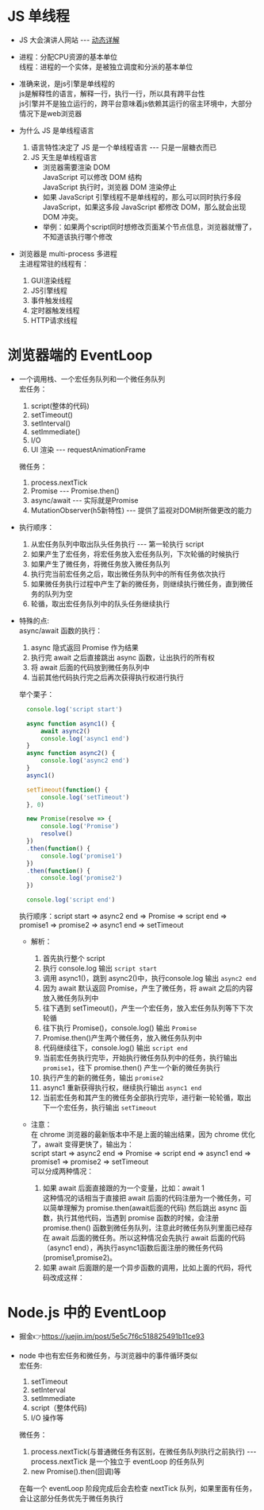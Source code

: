 # JS 单线程  

- JS 大会演讲人网站 --- [动态详解](https://jakearchibald.com/2015/tasks-microtasks-queues-and-schedules/)  

- 进程：分配CPU资源的基本单位  
  线程：进程的一个实体，是被独立调度和分派的基本单位  

- 准确来说，是js引擎是单线程的  
  js是解释性的语言，解释一行，执行一行，所以具有跨平台性  
  js引擎并不是独立运行的，跨平台意味着js依赖其运行的宿主环境中，大部分情况下是web浏览器  

- 为什么 JS 是单线程语言  
  1. 语言特性决定了 JS 是一个单线程语言 --- 只是一层糖衣而已  
  2. JS 天生是单线程语言 
     + 浏览器需要渲染 DOM  
       JavaScript 可以修改 DOM 结构  
       JavaScript 执行时，浏览器 DOM 渲染停止  
     + 如果 JavaScript 引擎线程不是单线程的，那么可以同时执行多段 JavaScript，如果这多段 JavaScript 都修改 DOM，那么就会出现 DOM 冲突。  
     + 举例：如果两个script同时想修改页面某个节点信息，浏览器就懵了，不知道该执行哪个修改  


- 浏览器是 multi-process 多进程  
  主进程常驻的线程有：  
  1. GUI渲染线程  
  2. JS引擎线程  
  3. 事件触发线程  
  4. 定时器触发线程  
  5. HTTP请求线程  
  
# 浏览器端的 EventLoop  
- 一个调用栈、一个宏任务队列和一个微任务队列  
  宏任务：  
  1. script(整体的代码)
  2. setTimeout()
  3. setInterval()
  4. setImmediate() 
  5. I/O
  6. UI 渲染 --- requestAnimationFrame

  微任务：
  1. process.nextTick
  2. Promise --- Promise.then()
  3. async/await --- 实际就是Promise
  4. MutationObserver(h5新特性) --- 提供了监视对DOM树所做更改的能力  

- 执行顺序：  
  1. 从宏任务队列中取出队头任务执行 --- 第一轮执行 script
  2. 如果产生了宏任务，将宏任务放入宏任务队列，下次轮循的时候执行
  3. 如果产生了微任务，将微任务放入微任务队列
  4. 执行完当前宏任务之后，取出微任务队列中的所有任务依次执行
  5. 如果微任务执行过程中产生了新的微任务，则继续执行微任务，直到微任务的队列为空 
  6. 轮循，取出宏任务队列中的队头任务继续执行  

- 特殊的点:  
  async/await 函数的执行：  
  1. async 隐式返回 Promise 作为结果  
  2. 执行完 await 之后直接跳出 async 函数，让出执行的所有权
  3. 将 await 后面的代码放到微任务队列中
  4. 当前其他代码执行完之后再次获得执行权进行执行 

  举个栗子：
  ```js
    console.log('script start')

    async function async1() {
        await async2()
        console.log('async1 end')
    }
    async function async2() {
        console.log('async2 end')
    }
    async1()

    setTimeout(function() {
        console.log('setTimeout')
    }, 0)

    new Promise(resolve => {
        console.log('Promise')
        resolve()
    })
    .then(function() {
        console.log('promise1')
    })
    .then(function() {
        console.log('promise2')
    })

    console.log('script end')
  ```
  执行顺序：script start => async2 end => Promise => script end => promise1 => promise2 => async1 end => setTimeout  

  * 解析：  
    1. 首先执行整个 script
    2. 执行 console.log 输出 `script start`
    3. 调用 async1()，跳到 async2()中，执行console.log 输出 `async2 end`
    4. 因为 await 默认返回 Promise，产生了微任务，将 await 之后的内容放入微任务队列中
    5. 往下遇到 setTimeout()，产生一个宏任务，放入宏任务队列等下下次轮循
    6. 往下执行 Promise()，console.log() 输出 `Promise`
    7. Promise.then()产生两个微任务，放入微任务队列中
    8. 代码继续往下，console.log() 输出 `script end` 
    9. 当前宏任务执行完毕，开始执行微任务队列中的任务，执行输出 `promise1`，往下 promise.then() 产生一个新的微任务执行
    10. 执行产生的新的微任务，输出 `promise2`
    11. async1 重新获得执行权，继续执行输出 `async1 end`
    12. 当前宏任务和其产生的微任务全部执行完毕，进行新一轮轮循，取出下一个宏任务，执行输出 `setTimeout`
    
  * 注意：  
    在 chrome 浏览器的最新版本中不是上面的输出结果，因为 chrome 优化了，await 变得更快了，输出为：  
    script start => async2 end => Promise => script end => async1 end => promise1 => promise2 => setTimeout  
    可以分成两种情况：  
    1. 如果 await 后面直接跟的为一个变量，比如：await 1  
       这种情况的话相当于直接把 await 后面的代码注册为一个微任务，可以简单理解为 promise.then(await后面的代码) 然后跳出 async 函数，执行其他代码，当遇到 promise 函数的时候，会注册 promise.then() 函数到微任务队列，注意此时微任务队列里面已经存在 await 后面的微任务。所以这种情况会先执行 await 后面的代码（async1 end），再执行async1函数后面注册的微任务代码(promise1,promise2)。
    2. 如果 await 后面跟的是一个异步函数的调用，比如上面的代码，将代码改成这样：

# Node.js 中的 EventLoop  
- 掘金👉https://juejin.im/post/5e5c7f6c518825491b11ce93

- node 中也有宏任务和微任务，与浏览器中的事件循环类似  
  宏任务:  
  1. setTimeout  
  2. setInterval  
  3. setImmediate  
  4. script（整体代码)  
  5. I/O 操作等  

  微任务：  
  1. process.nextTick(与普通微任务有区别，在微任务队列执行之前执行) --- process.nextTick 是一个独立于 eventLoop 的任务队列  
  2. new Promise().then(回调)等  

  在每一个 eventLoop 阶段完成后会去检查 nextTick 队列，如果里面有任务，会让这部分任务优先于微任务执行  
  